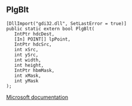 ## PlgBlt

```
[DllImport("gdi32.dll", SetLastError = true)]
public static extern bool PlgBlt(
   IntPtr hdcDest,
   [In] POINT[] lpPoint,
   IntPtr hdcSrc,
   int xSrc,
   int ySrc,
   int width,
   int height,
   IntPtr hbmMask,
   int xMask,
   int yMask
);
```

[Microsoft documentation](https://docs.microsoft.com/en-us/windows/win32/api/wingdi/nf-wingdi-plgblt)
